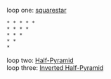 loop one: [squarestar](squarestar/readme.md)  

```
* * * * *
* * * *
* * *
* *
*
```
loop two: [Half-Pyramid](https://github.com/Endlessodds/LoopVerse/tree/main/Python/Patterns/HalfPyramid)  
loop three: [Inverted Half-Pyramid](https://github.com/Endlessodds/LoopVerse/tree/main/Python/Patterns/)  


